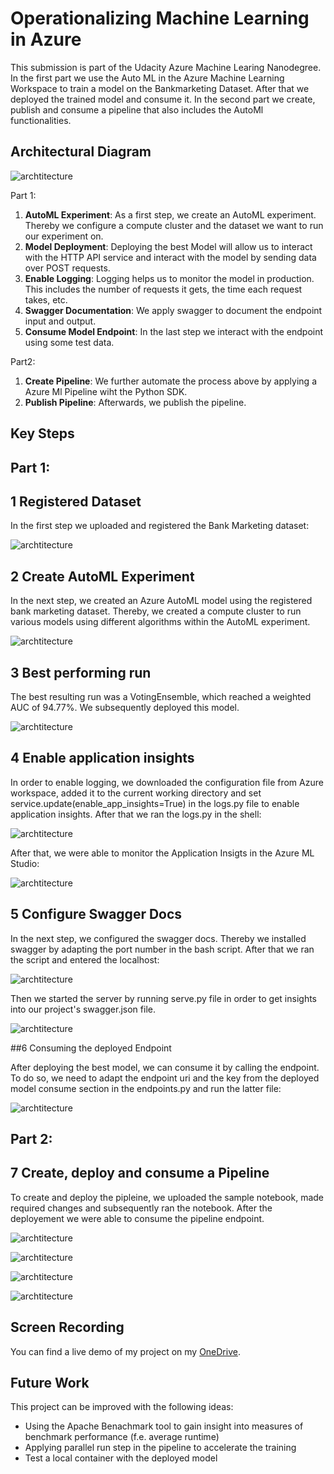 
# Operationalizing Machine Learning in Azure

This submission is part of the Udacity Azure Machine Learing Nanodegree. In the first part we use the Auto ML in the Azure Machine Learning Workspace to train a model on the Bankmarketing Dataset.
After that we deployed the trained model and consume it. 
In the second part we create, publish and consume a pipeline that also includes the AutoMl functionalities.

## Architectural Diagram

![archtitecture](./screenshots/architecture_submission.PNG)

Part 1:

1. **AutoML Experiment**: As a first step, we create an AutoML experiment. Thereby we configure a compute cluster and the dataset we want to run our experiment on.
2. **Model Deployment**: Deploying the best Model will allow us to interact with the HTTP API service and interact with the model by sending data over POST requests.
3. **Enable Logging**: Logging helps us to monitor the model in production. This includes the number of requests it gets, the time each request takes, etc.
4. **Swagger Documentation**: We apply swagger to document the endpoint input and output.
5. **Consume Model Endpoint**: In the last step we interact with the endpoint using some test data.

Part2: 

1. **Create Pipeline**: We further automate the process above by applying a Azure Ml Pipeline wiht the Python SDK.
2. **Publish Pipeline**: Afterwards, we publish the pipeline.


## Key Steps

## Part 1:

## 1 Registered Dataset 

In the first step we uploaded and registered the Bank Marketing dataset:

![archtitecture](./screenshots/dataset_submission.PNG)

## 2 Create AutoML Experiment 

In the next step, we created an Azure AutoML model using the registered bank marketing dataset. Thereby, we created a compute cluster
to run various models using different algorithms within the AutoML experiment.

![archtitecture](./screenshots/finished_model_submission.PNG)

## 3 Best performing run

The best resulting run was a VotingEnsemble, which reached a weighted AUC of 94.77%. We subsequently deployed this model.

![archtitecture](./screenshots/best_model_submission.PNG)

## 4 Enable application insights

In order to enable logging, we downloaded the configuration file from Azure workspace, added it to the current working directory 
and set service.update(enable_app_insights=True) in the logs.py file to enable application insights. After that we ran the 
logs.py in the shell:

![archtitecture](./screenshots/logs1_submission.PNG)

After that, we were able to monitor the Application Insigts in the Azure ML Studio:

![archtitecture](./screenshots/application_insights_submission.PNG)


## 5 Configure Swagger Docs

In the next step, we configured the swagger docs. Thereby we installed swagger by adapting the port number in the bash 
script. After that we ran the script and entered the localhost:

![archtitecture](./screenshots/swagger_submission1.PNG)

Then we started the server by running serve.py file in order to get insights into our project's swagger.json file.

![archtitecture](./screenshots/swagger_submission2.PNG)

##6 Consuming the deployed Endpoint

After deploying the best model, we can consume it by calling the endpoint. To do so, we need to adapt the endpoint uri 
and the key from the deployed model consume section in the endpoints.py and run the latter file:

![archtitecture](./screenshots/endpoint_submission.PNG)


## Part 2:

## 7 Create, deploy and consume a Pipeline

To create and deploy the pipleine, we uploaded the sample notebook, made required changes and subsequently ran 
the notebook. After the deployement we were able to consume the pipeline endpoint.

![archtitecture](./screenshots/pipeline_created_submission.PNG)

![archtitecture](./screenshots/pipeline_overview_submission.PNG)

![archtitecture](./screenshots/RunDetailsWidget_submission.PNG)

![archtitecture](./screenshots/published_pipeline_overview_submission.PNG)


## Screen Recording

You can find a live demo of my project on my [OneDrive](https://1drv.ms/v/s!Amadz-FCI1m3g_EKPMVwMkIkahg6kw?e=y42d5l).

## Future Work

This project can be improved with the following ideas:

- Using the Apache Benachmark tool to gain insight into measures of benchmark performance (f.e. average runtime)
- Applying parallel run step in the pipeline to accelerate the training
- Test a local container with the deployed model